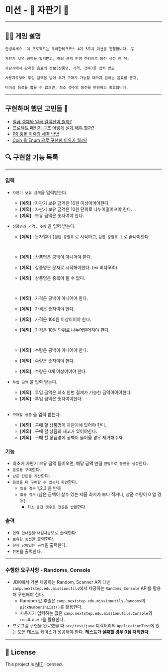 # 미션 - 🥤 자판기 🥤

---

## 💁‍♀ 게임 설명

```
안녕하세요. 이 프로젝트는 우아한테크코스 4기 3주차 미션을 진행합니다. 😛

자판기 보유 금액을 입력받고, 해당 금액 만큼 랜덤으로 동전 생성 한 뒤,

자판기에서 판매할 음료의 정보(상품명, 가격, 갯수)를 입력 받고

사용자로부터 투입 금액을 받아 추가 구매가 가능할 때까지 원하는 음료를 뽑고, 

더이상 음료를 뽑을 수 없으면, 최소 갯수의 동전을 반환하고 종료됩니다. 

```

---


## 구현하며 했던 고민들 🤕
- [일급 객체와 일급 컬렉션이 뭘까?](https://github.com/her0807/java-vendingmachine-precourse/wiki/%EC%9D%BC%EA%B8%89-%EA%B0%9D%EC%B2%B4%EC%99%80-%EC%9D%BC%EA%B8%89-%EC%BB%AC%EB%A0%89%EC%85%98)
- [프로젝트 패키지 구조 어떻게 설계 해야 할까?](https://github.com/her0807/java-vendingmachine-precourse/wiki/%ED%94%84%EB%A1%9C%EC%A0%9D%ED%8A%B8-%ED%8C%A8%ED%82%A4%EC%A7%80-%EA%B5%AC%EC%A1%B0-%EC%96%B4%EB%96%BB%EA%B2%8C-%EC%84%A4%EA%B3%84-%ED%95%B4%EC%95%BC-%ED%95%A0%EA%B9%8C%3F)
- [PR 충돌 이유와 해결 방법](https://github.com/her0807/java-vendingmachine-precourse/wiki/Can%E2%80%99t-automatically-merge)
- [Coin 을 Enum 으로 구현한 이유가 뭘까?](https://github.com/her0807/java-vendingmachine-precourse/wiki/Coin-%EC%9D%84-Enum-%EC%9C%BC%EB%A1%9C-%EA%B5%AC%ED%98%84%ED%95%9C-%EC%9D%B4%EC%9C%A0%EA%B0%80-%EB%AD%98%EA%B9%8C%3F)

## 🔍 구현할 기능 목록

---

### 입력

- `자판기 보유 금액`을 입력받는다.
    - **[예외]** : 자판기 보유 금액은 10원 이상이어야한다.
    - **[예외]** : 자판기 보유 금액은 10원 단위로 나누어떨어져야 한다.
    - **[예외]** : 보유 금액은 숫자여야 한다.


- `상품명과 가격, 수량` 을 입력 받는다.
    - **[예외]** : 문자열이 `[열린 중괄호` 로 시작하고,  `닫힌 중괄호 ]` 로 끝나야한다.

      <br>

    - **[예외]** : 상품명은 공백이 아니어야 한다.
    - **[예외]** : 상품명은 문자로 시작해야한다. (ex 비타500)
    - **[예외]** : 상풍명은 중복이 될 수 없다.

      <br>

    - **[예외]** : 가격은 공백이 아니어야 한다.
    - **[예외]** : 가격은 숫자여야 한다.
    - **[예외]** : 가격은 100원 이상이어야 한다.
    - **[예외]** : 가격은 10원 단위로 나누어떨어져야 한다.

      <br>

    - **[예외]** : 수량은 공백이 아니어야 한다.
    - **[예외]** : 수량은 숫자여야 한다.
    - **[예외]** : 수량은 0개 이상이어야 한다.


- `투입 금액` 을 입력 받는다.
    - **[예외]** : 투입 금액은 최소 한번 결제가 가능한 금액이어야한다.
    - **[예외]** : 투입 금액은 숫자여야한다.

  <br>

- `구매할 상품` 을 입력 받는다.
    - **[예외]** : 구매 할 상품명이 자판기에 있어야 한다.
    - **[예외]** : 구매 할 상품의 재고가 있어야한다.
    - **[예외]** : 구매 할 상품명에 공백이 들어올 경우 제거해주자.

### 기능

- 최초에 자판기 보유 금액 들어오면, 해당 금액 만큼 `랜덤으로 동전을 생성`한다.
- `음료를 구매`한다.
- `남은 잔돈을 계산`한다.
- `음료를 더 구매할 수 있는지 확인`한다.
    - `있을 경우` 1,2,3 을 반복
    - `없을 경우` (남은 금액이 살수 있는 제품 최저가 보다 적거나, 상품 수량이 0 일 경우)
        - `최소 동전 갯수로 잔돈을 반환`한다.

### 출력

- `입력 안내문`을 `내림차순`으로 출력한다.
- `보유한 동전`을 출력한다.
- `현재 남아있는 금액`을 출력한다.
- `잔돈`을 출력한다.


---


### 수행한 요구사항 - Randoms, Console

- JDK에서 기본 제공하는 Random, Scanner API 대신 `camp.nextstep.edu.missionutils`에서 제공하는 `Randoms`, `Console` API를 활용해 구현해야 한다.
  - Random 값 추출은 `camp.nextstep.edu.missionutils.Randoms`의 `pickNumberInList()`를 활용한다.
  - 사용자가 입력하는 값은 `camp.nextstep.edu.missionutils.Console`의 `readLine()`을 활용한다.
- 프로그램 구현을 완료했을 때 `src/test/java` 디렉터리의 `ApplicationTest`에 있는 모든 테스트 케이스가 성공해야 한다. **테스트가 실패할 경우 0점 처리한다.**

---


## 📝 License

This project is [MIT](https://github.com/woowacourse/java-racingcar-precourse/blob/master/LICENSE) licensed.
